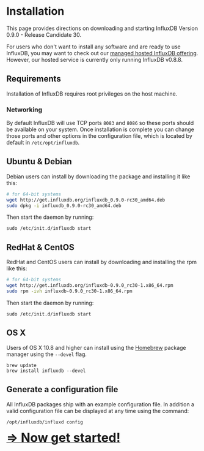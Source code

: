 # Installation

This page provides directions on downloading and starting InfluxDB Version 0.9.0 - Release Candidate 30.

For users who don't want to install any software and are ready to use InfluxDB, you may want to check out our [managed hosted InfluxDB offering](http://customers.influxdb.com). However, our hosted service is currently only running InfluxDB v0.8.8.

## Requirements
Installation of InfluxDB requires root privileges on the host machine.

### Networking
By default InfluxDB will use TCP ports `8083` and `8086` so these ports should be available on your system. Once installation is complete you can change those ports and other options in the configuration file, which is located by default in `/etc/opt/influxdb`.

## Ubuntu & Debian
Debian users can install by downloading the package and installing it like this:

```bash
# for 64-bit systems
wget http://get.influxdb.org/influxdb_0.9.0-rc30_amd64.deb
sudo dpkg -i influxdb_0.9.0-rc30_amd64.deb
```

Then start the daemon by running:

```
sudo /etc/init.d/influxdb start
```

## RedHat & CentOS
RedHat and CentOS users can install by downloading and installing the rpm like this:

```bash
# for 64-bit systems
wget http://get.influxdb.org/influxdb-0.9.0_rc30-1.x86_64.rpm
sudo rpm -ivh influxdb-0.9.0_rc30-1.x86_64.rpm
```

Then start the daemon by running:

```
sudo /etc/init.d/influxdb start
```

## OS X

Users of OS X 10.8 and higher can install using the [Homebrew](http://brew.sh/) package manager using the `--devel` flag.

```
brew update
brew install influxdb --devel
```

## Generate a configuration file

All InfluxDB packages ship with an example configuration file.  In addition a valid configuration file can be displayed at any time using the command:

```
/opt/influxdb/influxd config
```

<a href="getting_started.html"><font size="6"><b>⇒ Now get started!</b></font></a>

